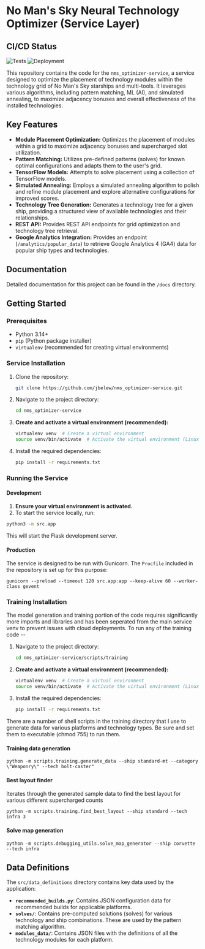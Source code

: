# No Man's Sky Neural Technology Optimizer (Service Layer)

## CI/CD Status

![Tests](https://github.com/jbelew/nms_optimizer-service/actions/workflows/main.yml/badge.svg?branch=main) ![Deployment](https://img.shields.io/badge/Deployment-Heroku-blue?logo=heroku)

This repository contains the code for the `nms_optimizer-service`, a service designed to optimize the placement of technology modules within the technology grid of No Man's Sky starships and multi-tools. It leverages various algorithms, including pattern matching, ML (AI), and simulated annealing, to maximize adjacency bonuses and overall effectiveness of the installed technologies.

## Key Features

- **Module Placement Optimization:** Optimizes the placement of modules within a grid to maximize adjacency bonuses and supercharged slot utilization.
- **Pattern Matching:** Utilizes pre-defined patterns (solves) for known optimal configurations and adapts them to the user's grid.
- **TensorFlow Models:** Attempts to solve placement using a collection of TensorFlow models.
- **Simulated Annealing:** Employs a simulated annealing algorithm to polish and refine module placement and explore alternative configurations for improved scores.
- **Technology Tree Generation:** Generates a technology tree for a given ship, providing a structured view of available technologies and their relationships.
- **REST API:** Provides REST API endpoints for grid optimization and technology tree retrieval.
- **Google Analytics Integration:** Provides an endpoint (`/analytics/popular_data`) to retrieve Google Analytics 4 (GA4) data for popular ship types and technologies.

## Documentation

Detailed documentation for this project can be found in the `/docs` directory.

## Getting Started

### Prerequisites

- Python 3.14+
- `pip` (Python package installer)
- `virtualenv` (recommended for creating virtual environments)

### Service Installation

1.  Clone the repository:
    ```bash
    git clone https://github.com/jbelew/nms_optimizer-service.git
    ```
2.  Navigate to the project directory:
    ```bash
    cd nms_optimizer-service
    ```
3.  **Create and activate a virtual environment (recommended):**
    ```bash
    virtualenv venv  # Create a virtual environment
    source venv/bin/activate  # Activate the virtual environment (Linux/macOS)
    ```
4.  Install the required dependencies:
    ```bash
    pip install -r requirements.txt
    ```

### Running the Service

#### Development
1. **Ensure your virtual environment is activated.**
2. To start the service locally, run:

```bash
python3 -m src.app
```
This will start the Flask development server.

#### Production
The service is designed to be run with Gunicorn. The `Procfile` included in the repository is set up for this purpose:
```
gunicorn --preload --timeout 120 src.app:app --keep-alive 60 --worker-class gevent
```

### Training Installation
The model generation and training portion of the code requires significantly more imports and libraries and has been seperated from the main service venv to prevent issues with cloud deployments. To run any of the training code --

1.  Navigate to the project directory:
    ```bash
    cd nms_optimizer-service/scripts/training
    ```
2.  **Create and activate a virtual environment (recommended):**
    ```bash
    virtualenv venv  # Create a virtual environment
    source venv/bin/activate  # Activate the virtual environment (Linux/macOS)
    ```
3.  Install the required dependencies:
    ```bash
    pip install -r requirements.txt
    ```
There are a number of shell scripts in the training directory that I use to generate data for various platforms and technology types. Be sure and set them to executable (chmod 755) to run them.

#### Training data generation

```
python -m scripts.training.generate_data --ship standard-mt --category \"Weaponry\" --tech bolt-caster"
````

#### Best layout finder
Iterates through the generated sample data to find the best layout for various different supercharged counts

```
python -m scripts.training.find_best_layout --ship standard --tech infra 3
````

#### Solve map generation

```
python -m scripts.debugging_utils.solve_map_generator --ship corvette --tech infra
```

## Data Definitions

The `src/data_definitions` directory contains key data used by the application:

* **`recommended_builds.py`**: Contains JSON configuration data for recommended builds for applicable platforms.
* **`solves/`**: Contains pre-computed solutions (solves) for various technology and ship combinations. These are used by the pattern matching algorithm.
* **`modules_data/`**: Contains JSON files with the definitions of all the technology modules for each platform.
